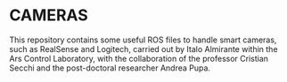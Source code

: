 # CAMERAS
This repository contains some useful ROS files to handle smart cameras, such as RealSense and Logitech, carried out by Italo Almirante within the Ars Control Laboratory, with the collaboration of the professor Cristian Secchi and the post-doctoral researcher Andrea Pupa.

# 
